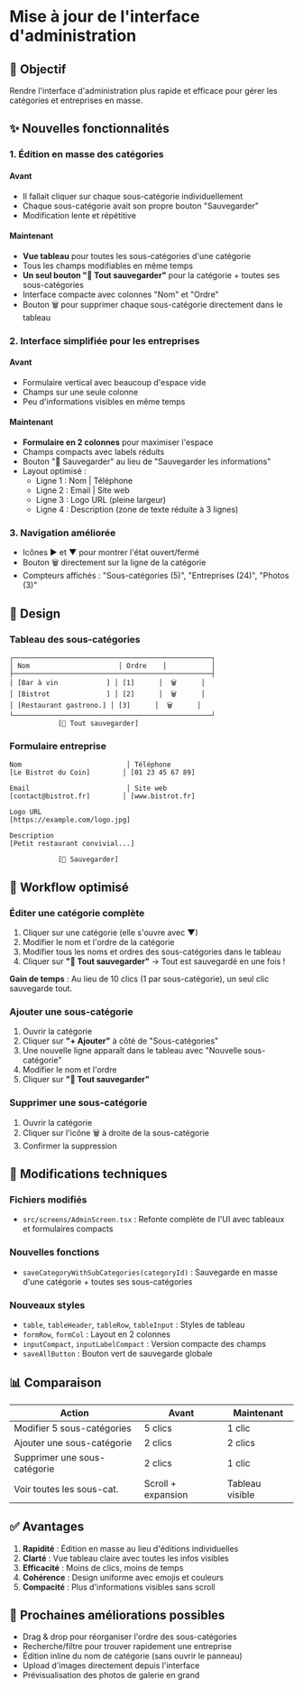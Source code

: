# Mise à jour de l'interface d'administration

## 🎯 Objectif
Rendre l'interface d'administration plus rapide et efficace pour gérer les catégories et entreprises en masse.

## ✨ Nouvelles fonctionnalités

### 1. **Édition en masse des catégories**

#### Avant
- Il fallait cliquer sur chaque sous-catégorie individuellement
- Chaque sous-catégorie avait son propre bouton "Sauvegarder"
- Modification lente et répétitive

#### Maintenant
- **Vue tableau** pour toutes les sous-catégories d'une catégorie
- Tous les champs modifiables en même temps
- **Un seul bouton "💾 Tout sauvegarder"** pour la catégorie + toutes ses sous-catégories
- Interface compacte avec colonnes "Nom" et "Ordre"
- Bouton 🗑️ pour supprimer chaque sous-catégorie directement dans le tableau

### 2. **Interface simplifiée pour les entreprises**

#### Avant
- Formulaire vertical avec beaucoup d'espace vide
- Champs sur une seule colonne
- Peu d'informations visibles en même temps

#### Maintenant
- **Formulaire en 2 colonnes** pour maximiser l'espace
- Champs compacts avec labels réduits
- Bouton "💾 Sauvegarder" au lieu de "Sauvegarder les informations"
- Layout optimisé :
  - Ligne 1 : Nom | Téléphone
  - Ligne 2 : Email | Site web
  - Ligne 3 : Logo URL (pleine largeur)
  - Ligne 4 : Description (zone de texte réduite à 3 lignes)

### 3. **Navigation améliorée**

- Icônes ▶ et ▼ pour montrer l'état ouvert/fermé
- Bouton 🗑️ directement sur la ligne de la catégorie
- Compteurs affichés : "Sous-catégories (5)", "Entreprises (24)", "Photos (3)"

## 🎨 Design

### Tableau des sous-catégories
```
┌─────────────────────────────────────────────────┐
│ Nom                      │ Ordre    │           │
├─────────────────────────────────────────────────┤
│ [Bar à vin            ] │ [1]      │  🗑️      │
│ [Bistrot              ] │ [2]      │  🗑️      │
│ [Restaurant gastrono.] │ [3]      │  🗑️      │
└─────────────────────────────────────────────────┘
            [💾 Tout sauvegarder]
```

### Formulaire entreprise
```
Nom                          │ Téléphone
[Le Bistrot du Coin]        │ [01 23 45 67 89]

Email                        │ Site web
[contact@bistrot.fr]        │ [www.bistrot.fr]

Logo URL
[https://example.com/logo.jpg]

Description
[Petit restaurant convivial...]

            [💾 Sauvegarder]
```

## 🚀 Workflow optimisé

### Éditer une catégorie complète

1. Cliquer sur une catégorie (elle s'ouvre avec ▼)
2. Modifier le nom et l'ordre de la catégorie
3. Modifier tous les noms et ordres des sous-catégories dans le tableau
4. Cliquer sur **"💾 Tout sauvegarder"** → Tout est sauvegardé en une fois !

**Gain de temps** : Au lieu de 10 clics (1 par sous-catégorie), un seul clic sauvegarde tout.

### Ajouter une sous-catégorie

1. Ouvrir la catégorie
2. Cliquer sur **"+ Ajouter"** à côté de "Sous-catégories"
3. Une nouvelle ligne apparaît dans le tableau avec "Nouvelle sous-catégorie"
4. Modifier le nom et l'ordre
5. Cliquer sur **"💾 Tout sauvegarder"**

### Supprimer une sous-catégorie

1. Ouvrir la catégorie
2. Cliquer sur l'icône 🗑️ à droite de la sous-catégorie
3. Confirmer la suppression

## 🔧 Modifications techniques

### Fichiers modifiés
- `src/screens/AdminScreen.tsx` : Refonte complète de l'UI avec tableaux et formulaires compacts

### Nouvelles fonctions
- `saveCategoryWithSubCategories(categoryId)` : Sauvegarde en masse d'une catégorie + toutes ses sous-catégories

### Nouveaux styles
- `table`, `tableHeader`, `tableRow`, `tableInput` : Styles de tableau
- `formRow`, `formCol` : Layout en 2 colonnes
- `inputCompact`, `inputLabelCompact` : Version compacte des champs
- `saveAllButton` : Bouton vert de sauvegarde globale

## 📊 Comparaison

| Action | Avant | Maintenant |
|--------|-------|------------|
| Modifier 5 sous-catégories | 5 clics | 1 clic |
| Ajouter une sous-catégorie | 2 clics | 2 clics |
| Supprimer une sous-catégorie | 2 clics | 1 clic |
| Voir toutes les sous-cat. | Scroll + expansion | Tableau visible |

## ✅ Avantages

1. **Rapidité** : Édition en masse au lieu d'éditions individuelles
2. **Clarté** : Vue tableau claire avec toutes les infos visibles
3. **Efficacité** : Moins de clics, moins de temps
4. **Cohérence** : Design uniforme avec emojis et couleurs
5. **Compacité** : Plus d'informations visibles sans scroll

## 🎯 Prochaines améliorations possibles

- Drag & drop pour réorganiser l'ordre des sous-catégories
- Recherche/filtre pour trouver rapidement une entreprise
- Édition inline du nom de catégorie (sans ouvrir le panneau)
- Upload d'images directement depuis l'interface
- Prévisualisation des photos de galerie en grand
